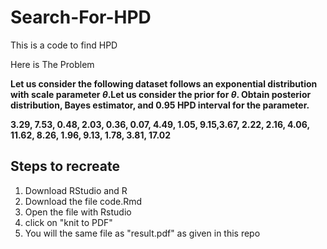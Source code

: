 # Search-For-HPD
This is a code to find HPD

Here is The Problem

**Let us consider the following dataset follows an exponential distribution with scale parameter ${\theta}$.Let us consider the prior for ${\theta}$. Obtain posterior distribution, Bayes estimator, and 0.95 HPD interval for the parameter.**  

**3.29, 7.53, 0.48, 2.03, 0.36, 0.07, 4.49, 1.05, 9.15,3.67, 2.22, 2.16, 4.06, 11.62, 8.26, 1.96, 9.13, 1.78, 3.81, 17.02**


## Steps to recreate
1. Download RStudio and R
2. Download the file code.Rmd
3. Open the file with Rstudio
4. click on "knit to PDF"
5. You will the same file as "result.pdf" as given in this repo
